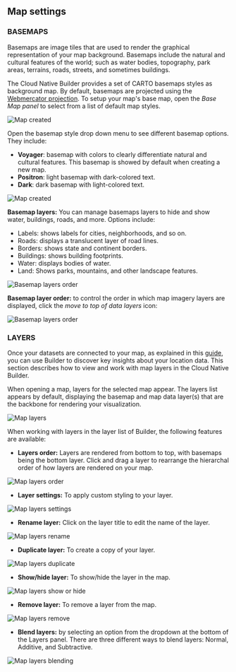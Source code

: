 ## Map settings

### BASEMAPS

Basemaps are image tiles that are used to render the graphical representation of your map background. Basemaps include the natural and cultural features of the world; such as water bodies, topography, park areas, terrains, roads, streets, and sometimes buildings.

The Cloud Native Builder provides a set of CARTO basemaps styles as background map. By default, basemaps are projected using the <a href="https://en.wikipedia.org/wiki/Web_Mercator_projection" target="_blank">Webmercator projection</a>. To setup your map's base map, open the *Base Map panel* to select from a list of default map styles.

![Map created](/img/cloud-native-workspace/maps/map_basemap.png)

Open the basemap style drop down menu to see different basemap options. They include:
- **Voyager**: basemap with colors to clearly differentiate natural and cultural features. This basemap is showed by default when creating a new map.
- **Positron**: light basemap with dark-colored text.
- **Dark**: dark basemap with light-colored text.

![Map created](/img/cloud-native-workspace/maps/map_basemap_list.png)

**Basemap layers:** You can manage basemaps layers to hide and show water, buildings, roads, and more. Options include: 

- Labels: shows labels for cities, neighborhoods, and so on.
- Roads: displays a translucent layer of road lines.
- Borders: shows state and continent borders.
- Buildings: shows building footprints.
- Water: displays bodies of water.
- Land: Shows parks, mountains, and other landscape features.

![Basemap layers order](/img/cloud-native-workspace/maps/map_basemap_layer_show.png)

**Basemap layer order:** to control the order in which map imagery layers are displayed, click the *move to top of data layers* icon:

![Basemap layers order](/img/cloud-native-workspace/maps/map_basemap_layer_order.png)

### LAYERS

Once your datasets are connected to your map, as explained in this [guide](../../maps/add-data), you can use Builder to discover key insights about your location data. This section describes how to view and work with map layers in the Cloud Native Builder.

When opening a map, layers for the selected map appear. The layers list appears by default, displaying the basemap and map data layer(s) that are the backbone for rendering your visualization.

![Map layers](/img/cloud-native-workspace/maps/map_paris.png)

When working with layers in the layer list of Builder, the following features are available:

- **Layers order:** Layers are rendered from bottom to top, with basemaps being the bottom layer. Click and drag a layer to rearrange the hierarchal order of how layers are rendered on your map.

![Map layers order](/img/cloud-native-workspace/maps/map_layers_order.gif)

- **Layer settings:** To apply custom styling to your layer.

![Map layers settings](/img/cloud-native-workspace/maps/map_layer_settings.png)

- **Rename layer:** Click on the layer title to edit the name of the layer.

![Map layers rename](/img/cloud-native-workspace/maps/map_layer_rename.png)

- **Duplicate layer:** To create a copy of your layer.

![Map layers duplicate](/img/cloud-native-workspace/maps/map_layer_duplicate.png)

- **Show/hide layer:** To show/hide the layer in the map.

![Map layers show or hide](/img/cloud-native-workspace/maps/map_layer_hide.png)

- **Remove layer:** To remove a layer from the map.

![Map layers remove](/img/cloud-native-workspace/maps/map_layer_remove.png)

-  **Blend layers:** by selecting an option from the dropdown at the bottom of the Layers panel. There are three different ways to blend layers: Normal, Additive, and Subtractive.

![Map layers blending](/img/cloud-native-workspace/maps/map_layer_blending.png)